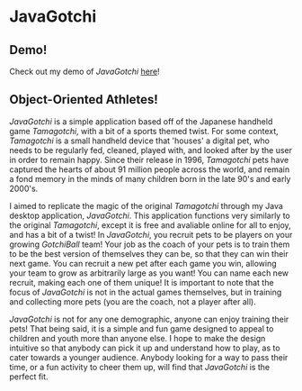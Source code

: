 # JavaGotchi

## Demo!

Check out my demo of *JavaGotchi* [here](https://youtu.be/zi0zbNK49-Q?si=C36J2vd3q2pC1Qj8)!

## Object-Oriented Athletes!

*JavaGotchi* is a simple application based off of the Japanese handheld game *Tamagotchi*, with a
bit of a sports themed twist. For some context, *Tamagotchi* is a small handheld device that 'houses' a digital pet,
who needs to be regularly fed, cleaned, played with, and looked after by the user in order to remain happy. Since their
release in 1996, *Tamagotchi* pets have captured the hearts of about 91 million people across the world, and remain a fond
memory in the minds of many children born in the late 90's and early 2000's.

I aimed to replicate the magic of the original *Tamagotchi* through my Java desktop application, *JavaGotchi*. This
application functions very similarly to the original *Tamagotchi*, except it is free and avaliable online for all to enjoy,
and has a bit of a twist! In *JavaGotchi*, you recruit pets to be players on your growing *GotchiBall* team! Your job
as the coach of your pets is to train them to be the best version of themselves they can be, so that they can win their
next game. You can recruit a new pet after each game you win, allowing your team to grow as arbitrarily large as you want! You can name
each new recruit, making each one of them unique! It is important to note that
the focus of *JavaGotchi* is not in the actual games themselves, but in training and collecting more pets (you are the coach,
not a player after all). 

*JavaGotchi* is not for any one demographic, anyone can enjoy training their pets! That being said, it is a simple
and fun game designed to appeal to children and youth more than anyone else. I hope to make the design intuitive so that
anybody can pick it up and understand how to play, as to cater towards a younger audience. Anybody looking for
a way to pass their time, or a fun activity to cheer them up, will find that *JavaGotchi* is the perfect fit.

